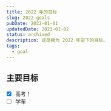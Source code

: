 ```yaml
---
title: 2022 年的目标
slug: 2022-goals
pubDate: 2022-01-01
updatedDate: 2023-01-02
status: archived
description: 这是我为 2022 年定下的目标。
tags:
  - goal
---
```


## 主要目标

- [x] 高考！
- [ ] 学车
